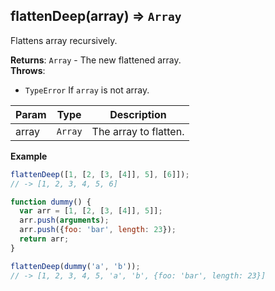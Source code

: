 <a name="flattenDeep"></a>

## flattenDeep(array) ⇒ <code>Array</code>
Flattens array recursively.

**Returns**: <code>Array</code> - The new flattened array.  
**Throws**:

- <code>TypeError</code> If `array` is not array.


| Param | Type | Description |
| --- | --- | --- |
| array | <code>Array</code> | The array to flatten. |

**Example**  
```js
flattenDeep([1, [2, [3, [4]], 5], [6]]);
// -> [1, 2, 3, 4, 5, 6]

function dummy() {
  var arr = [1, [2, [3, [4]], 5]];
  arr.push(arguments);
  arr.push({foo: 'bar', length: 23});
  return arr;
}

flattenDeep(dummy('a', 'b'));
// -> [1, 2, 3, 4, 5, 'a', 'b', {foo: 'bar', length: 23}]
```
